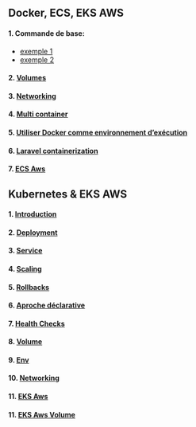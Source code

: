 ## Docker, ECS, EKS AWS

#### 1. Commande de base:
- [exemple 1](./basic-command/node/README.md)
- [exemple 2](./basic-command/python/README.md)

#### 2. [Volumes](./volumes/node/README.md)
#### 3. [Networking](./networking/node/README.md)
#### 4. [Multi container](./multi-container/README.md)
#### 5. [Utiliser Docker comme environnement d’exécution ](./utility/README.md)
#### 6. [Laravel containerization](./laravel-containerization/README.md)
#### 7. [ECS Aws](./multi-container-deployment-aws/README.md)

## Kubernetes & EKS AWS
#### 1. [Introduction](k8s-1/README-1-introduction.md)
#### 2. [Deployment](k8s-1/README-2-deployment.md)
#### 3. [Service](k8s-1/README-3-service.md)
#### 4. [Scaling](k8s-1/README-4-scaling.md)
#### 5. [Rollbacks](k8s-1/README-5-rollbacks.md)
#### 6. [Aproche déclarative](k8s-1/README-6-declarative-yaml.md)
#### 7. [Health Checks](k8s-2/README.md)
#### 8. [Volume](k8s-3/README.md)
#### 9. [Env](k8s-3/README-env.md)
#### 10. [Networking](k8s-4/README.md)
#### 11. [EKS Aws](k8s-aws-5/README.md)
#### 11. [EKS Aws Volume](k8s-aws-5/README-volume.md)



